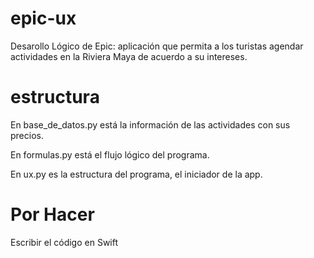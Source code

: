 # epic-ux

Desarollo Lógico de Epic: aplicación que permita a los turistas agendar actividades en la Riviera Maya de acuerdo a su intereses.

# estructura
En base_de_datos.py está la información de las actividades con sus precios.

En formulas.py está el flujo lógico del programa.

En ux.py es la estructura del programa, el iniciador de la app.

# Por Hacer
Escribir el código en Swift
